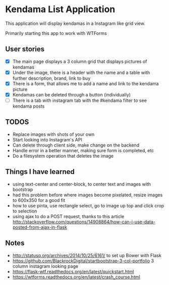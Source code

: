 # Kendama List Application

This application will display kendamas in a Instagram like grid view.

Primarily starting this app to work with WTForms

## User stories

* [x] The main page displays a 3 column grid that displays pictures of kendamas
* [x] Under the image, there is a header with the name and a table with further description, brand, link to buy
* [x] There is a form, that allows me to add a name and link to the kendama picture
* [x] Kendamas can be deleted through a button (individually)
* [ ] There is a tab with instagram tab with the #kendama filter to see kendama posts

## TODOS

* Replace images with shots of your own
* Start looking into Instagram's API 
* Can delete through client side, make change on the backend
* Handle error in a better manner, making sure form is completed, etc
* Do a filesystem operation that deletes the image

## Things I have learned

* using text-center and center-block, to center text and images with bootstrap
* had this problem before where images become pixelated, resize images to 600x350 for a good fit
* how to use pinta, use rectangle select, go to image up top and click crop to selection
* using ajax to do a POST request, thanks to this article http://stackoverflow.com/questions/14908864/how-can-i-use-data-posted-from-ajax-in-flask

## Notes

* http://statusq.org/archives/2014/10/25/6161/ to set up Bower with Flask
* https://github.com/BlackrockDigital/startbootstrap-3-col-portfolio 3 column instagram looking page
* https://flask-wtf.readthedocs.org/en/latest/quickstart.html 
* https://wtforms.readthedocs.org/en/latest/crash_course.html

